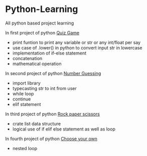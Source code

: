 # Python-Learning
All python based project learning 

In first project of python [Quiz Game](https://github.com/akshsr/Python-Learning/blob/main/01QuizGame.py)
* print funtion to print any variable or str or any int/float per say
* use case of .lower() in python to convert input str in lowercase
* implementation of if-else statement
* concatenation
* mathematical operation

In second project of python [Number Guessing](https://github.com/akshsr/Python-Learning/blob/main/02NumberGuessing.py)
* import library
* typecasting str to int from user
* while loop
* continue
* elif statement 

In third project of python [Rock paper scissors](https://github.com/akshsr/Python-Learning/blob/main/03RockPaperScissors.py)
* crate list data structure
* logical use of if elif else statement as well as loop

In fourth project of python [Choose your own](https://github.com/akshsr/Python-Learning/blob/main/04ChooseYourOwn.py)
* nested loop
